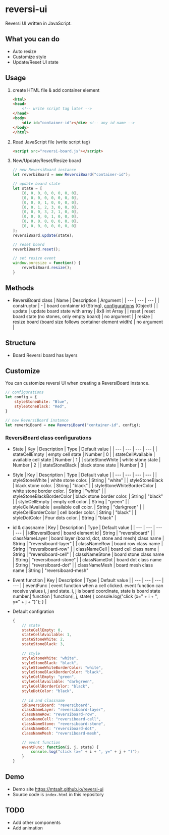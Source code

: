 # reversi-ui
Reversi UI written in JavaScript.

## What you can do
- Auto resize
- Customize style
- Update/Reset UI state

## Usage
1. create HTML file & add container element

    ``` HTML
    <html>
    <head>
        <!-- write script tag later -->
    </head>
    <body>
        <div id="container-id"></div> <!-- any id name -->
    </body>
    </html>
    ```

1. Read JavaScript file (write script tag)

    ``` HTML
    <script src="reversi-board.js"></script>
    ```

1. New/Update/Reset/Resize board

    ``` JavaScript
    // new ReversiBoard instance
    let reverbiBoard = new ReversiBoard("container-id");

    // update board state
    let state = [
        [0, 0, 0, 0, 0, 0, 0, 0],
        [0, 0, 0, 0, 0, 0, 0, 0],
        [0, 0, 0, 1, 0, 0, 0, 0],
        [0, 0, 1, 2, 3, 0, 0, 0],
        [0, 0, 0, 3, 2, 1, 0, 0],
        [0, 0, 0, 0, 1, 0, 0, 0],
        [0, 0, 0, 0, 0, 0, 0, 0],
        [0, 0, 0, 0, 0, 0, 0, 0]
    ];
    reversiBoard.update(state);

    // reset board
    reverbiBoard.reset();

    // set resize event
    window.onresize = function() {
        reverbiBoard.resize();
    }
    ```

## Methods
- ReversiBoard class
    | Name | Description | Argument |
    | --- | --- | --- |
    | constructor | - | board container id (String), [configurations](#Board-configurations) (Object) |
    | update | update board state with array | 8x8 int Array |
    | reset | reset board state (no stones, only empty board) | no argument |
    | resize | resize board (board size follows container element width) | no argument |

## Structure
- Board
    Reversi board has layers 
    
## Customize
You can customize reversi UI when creating a ReversiBoard instance.

``` JavaScript
// configurations
let config = {
    styleStoneWhite: "Blue",
    styleStoneBlack: "Red",
}

// new ReversiBoard instance
let reverbiBoard = new ReversiBoard("container-id", config);
```

### ReversiBoard class configurations
- State
    | Key | Description | Type | Default value |
    | --- | --- | --- | --- |
    | stateCellEmpty | empty cell state | Number | 0 |
    | stateCellAvailable | available cell state | Number | 1 |
    | stateStoneWhite | white stone state | Number | 2 |
    | stateStoneBlack | black stone state | Number | 3 |

- Style
    | Key | Description | Type | Default value |
    | --- | --- | --- | --- |
    | styleStoneWhite | white stone color. | String | "white" |
    | styleStoneBlack | black stone color. | String | "black" |
    | styleStoneWhiteBorderColor | white stone border color. | String | "white" |
    | styleStoneBlackBorderColor | black stone border color. | String | "black" |
    | styleCellEmpty | empty cell color. | String | "green" |
    | styleCellAvailable | available cell color. | String | "darkgreen" |
    | styleCellBorderColor | cell border color. | String | "black" |
    | styleDotColor | Four dots color. | String | "black" |

- id & classname
    | Key | Description | Type | Default value |
    | --- | --- | --- | --- |
    | idReversiBoard | board element id | String | "reversiboard" |
    | classNameLayer | board layer (board, dot, stone and mesh) class name | String | "reversiboard-layer" |
    | classNameRow | board row class name | String | "reversiboard-row" |
    | classNameCell | board cell class name | String | "reversiboard-cell" |
    | classNameStone | board stone class name | String | "reversiboard-stone" |
    | classNameDot | board dot class name | String | "reversiboard-dot" |
    | classNameMesh | board mesh class name | String | "reversiboard-mesh"

- Event function
    | Key | Description | Type | Default value |
    | --- | --- | --- | --- |
    | eventFunc | event function when a cell clicked. event function can receive values i, j and state. i, j is board coordinate, state is board state number.| function | function(i, j, state) { console.log("click (x=" + i + ", y=" + j + ")"); } |


- Default configration
    ``` JavaScript
    {
        // state
        stateCellEmpty: 0,
        stateCellAvailable: 1,
        stateStoneWhite: 2,
        stateStoneBlack: 3,
        
        // style
        styleStoneWhite: "white",
        styleStoneBlack: "black",
        styleStoneWhiteBorderColor: "white",
        styleStoneBlackBorderColor: "black",
        styleCellEmpty: "green",
        styleCellAvailable: "darkgreen",
        styleCellBorderColor: "black",
        styleDotColor: "black",
        
        // id and classname
        idReversiBoard: "reversiboard",
        classNameLayer: "reversiboard-layer",
        classNameRow: "reversiboard-row",
        classNameCell: "reversiboard-cell",
        classNameStone: "reversiboard-stone",
        classNameDot: "reversiboard-dot",
        classNameMesh: "reversiboard-mesh",

        // event function
        eventFunc: function(i, j, state) {
            console.log("click (x=" + i + ", y=" + j + ")");
        }
    }
    ```

## Demo
- Demo site https://mtsalt.github.io/reversi-ui
- Source code is `index.html` in this repository

## TODO
- Add other components
- Add animation